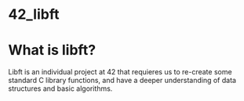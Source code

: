 # 42_libft

# What is libft?
Libft is an individual project at 42 that requieres us to re-create some standard C library functions, and have a deeper understanding of data structures and basic algorithms. 
